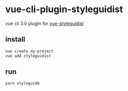 # vue-cli-plugin-styleguidist

vue cli 3.0 plugin for [vue-styleguidist](https://vue-styleguidist.github.io/)

## install

```bash
vue create my-project
vue add styleguidist
```

## run

```bash
yarn styleguide
```
